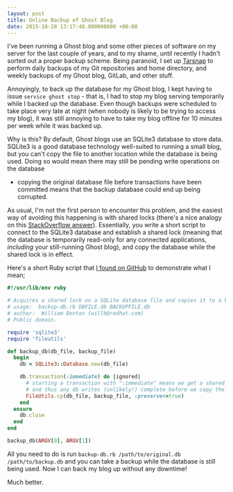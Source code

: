 ```yaml
---
layout: post
title: Online Backup of Ghost Blog
date: 2015-10-28 13:17:48.000000000 +00:00
---
```


I've been running a Ghost blog and some other pieces of software on my server
for the last couple of years, and to my shame, until recently I hadn't sorted
out a proper backup scheme. Being paranoid, I set up
[Tarsnap](https://www.tarsnap.com) to perform daily backups of my Git
repositories and home directory, and weekly backups of my Ghost blog, GitLab,
and other stuff.

<!-- more -->

Annoyingly, to back up the database for my Ghost blog, I kept having to issue
`service ghost stop` - that is, I had to stop my blog serving temporarily while
I backed up the database. Even though backups were scheduled to take place very
late at night (when nobody is likely to be trying to access my blog), it was
still annoying to have to take my blog offline for 10 minutes per week while it
was backed up.

Why is this? By default, Ghost blogs use an SQLite3 database to store data.
SQLite3 is a good database technology well-suited to running a small blog, but
you can't copy the file to another location while the database is being used.
Doing so would mean there may still be pending write operations on the database
- copying the original database file before transactions have been committed
means that the backup database could end up being corrupted.

As usual, I'm not the first person to encounter this problem, and the easiest
way of avoiding this happening is with shared locks (there's a nice analogy on
this [StackOverflow answer](http://stackoverflow.com/a/11837714)). Essentially,
you write a short script to connect to the SQLite3 database and establish a
shared lock (meaning that the database is temporarily read-only for any
connected applications, *including* your still-running Ghost blog), and copy
the database while the shared lock is in effect.

Here's a short Ruby script that [I found on
GitHub](https://gist.github.com/willb/3518892) to demonstrate what I mean;

```ruby
#!/usr/lib/env ruby

# Acquires a shared lock on a SQLite database file and copies it to a backup
# usage:  backup-db.rb DBFILE.db BACKUPFILE.db
# author:  William Benton (willb@redhat.com)
# Public domain.

require 'sqlite3'
require 'fileutils'

def backup_db(db_file, backup_file)
  begin
    db = SQLite3::Database.new(db_file)

    db.transaction(:immediate) do |ignored|
      # starting a transaction with ":immediate" means we get a shared lock
      # and thus any db writes (unlikely!) complete before we copy the file
      FileUtils.cp(db_file, backup_file, :preserve=>true)
    end
  ensure
    db.close
  end
end

backup_db(ARGV[0], ARGV[1])
```

All you need to do is run `backup-db.rb /path/to/original.db
/path/to/backup.db` and you can take a backup while the database is still being
used. Now I can back my blog up without any downtime!

Much better.
